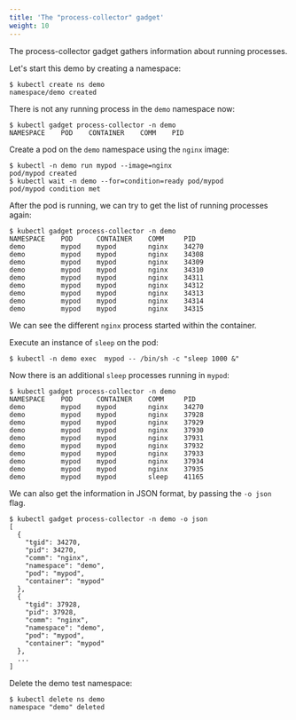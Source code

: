 ```yaml
---
title: 'The "process-collector" gadget'
weight: 10
---
```


The process-collector gadget gathers information about running processes.

Let's start this demo by creating a namespace:

```
$ kubectl create ns demo
namespace/demo created
```

There is not any running process in the `demo` namespace now:

```
$ kubectl gadget process-collector -n demo
NAMESPACE    POD    CONTAINER    COMM    PID
```

Create a pod on the `demo` namespace using the `nginx` image:

```
$ kubectl -n demo run mypod --image=nginx
pod/mypod created
$ kubectl wait -n demo --for=condition=ready pod/mypod
pod/mypod condition met
```

After the pod is running, we can try to get the list of running processes again:

```
$ kubectl gadget process-collector -n demo
NAMESPACE    POD      CONTAINER    COMM     PID
demo         mypod    mypod        nginx    34270
demo         mypod    mypod        nginx    34308
demo         mypod    mypod        nginx    34309
demo         mypod    mypod        nginx    34310
demo         mypod    mypod        nginx    34311
demo         mypod    mypod        nginx    34312
demo         mypod    mypod        nginx    34313
demo         mypod    mypod        nginx    34314
demo         mypod    mypod        nginx    34315
```

We can see the different `nginx` process started within the container.

Execute an instance of `sleep` on the pod:

```
$ kubectl -n demo exec  mypod -- /bin/sh -c "sleep 1000 &"
```

Now there is an additional `sleep` processes running in `mypod`:

```
$ kubectl gadget process-collector -n demo
NAMESPACE    POD      CONTAINER    COMM     PID
demo         mypod    mypod        nginx    34270
demo         mypod    mypod        nginx    37928
demo         mypod    mypod        nginx    37929
demo         mypod    mypod        nginx    37930
demo         mypod    mypod        nginx    37931
demo         mypod    mypod        nginx    37932
demo         mypod    mypod        nginx    37933
demo         mypod    mypod        nginx    37934
demo         mypod    mypod        nginx    37935
demo         mypod    mypod        sleep    41165
```

We can also get the information in JSON format, by passing the `-o json` flag.

```
$ kubectl gadget process-collector -n demo -o json
[
  {
    "tgid": 34270,
    "pid": 34270,
    "comm": "nginx",
    "namespace": "demo",
    "pod": "mypod",
    "container": "mypod"
  },
  {
    "tgid": 37928,
    "pid": 37928,
    "comm": "nginx",
    "namespace": "demo",
    "pod": "mypod",
    "container": "mypod"
  },
  ...
]

```

Delete the demo test namespace:

```
$ kubectl delete ns demo
namespace "demo" deleted
```
